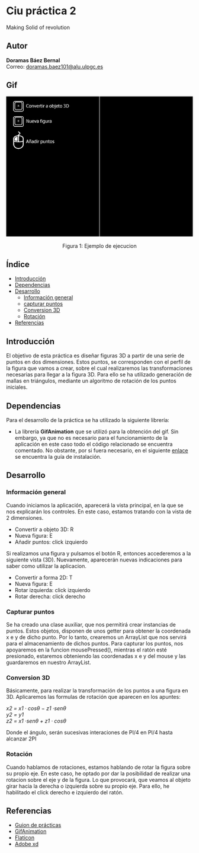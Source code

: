 # Ciu práctica 2
Making Solid of revolution

## Autor 
**Doramas Báez Bernal** <br/>
Correo: doramas.baez101@alu.ulpgc.es

## Gif
<div align="center">
  <img src="/main/animacion.gif" alt="gif de la practica 2">
  <p align="center">
    Figura 1: Ejemplo de ejecucion
  </p>
</div>

## Índice
* [Introducción](#introducción)
* [Dependencias](#dependencias) 
* [Desarrollo](#desarrollo)
    * [Información general](#informaciónGeneral)
    * [capturar puntos](#capturar)
    * [Conversion 3D](#conversion)
    * [Rotación](#rotación)
* [Referencias](#referencias)

## Introducción
El objetivo de esta práctica es diseñar figuras 3D a partir de una serie de puntos en dos dimensiones. Estos puntos, se corresponden con el perfil de la figura que vamos a crear, sobre el cual realizaremos las transformaciones necesarias para llegar a la figura 3D. Para ello se ha utilizado generación de mallas en triángulos, mediante un algoritmo de rotación de los puntos iniciales.

## Dependencias
Para el desarrollo de la práctica se ha utilizado la siguiente librería:
* La librería **GifAnimation** que se utilizó para la obtención del gif. Sin embargo, ya que no es necesario para el funcionamiento de la aplicación en este caso todo el código relacionado se encuentra comentado. No obstante, por si fuera necesario, en el siguiente [enlace](https://github.com/extrapixel/gif-animation) se encuentra la guía de instalación.

## Desarrollo

### Información general <a id="informaciónGeneral"></a>

Cuando iniciamos la aplicación, aparecerá la vista principal, en la que se nos explicarán los controles. En este caso, estamos tratando con la vista de 2 dimensiones.
- Convertir a objeto 3D: R
- Nueva figura: E
- Añadir puntos: click izquierdo 

Si realizamos una figura y pulsamos el botón R, entonces accederemos a la siguiente vista (3D). Nuevamente, aparecerán nuevas indicaciones para saber como utilizar la aplicacion.
- Convertir a forma 2D: T
- Nueva figura: E
- Rotar izquierda: click izquierdo
- Rotar derecha: click derecho


### Capturar puntos <a id="capturar"></a>
Se ha creado una clase auxiliar, que nos permitirá crear instancias de puntos. Estos objetos, disponen de unos getter para obtener la coordenada x e y de dicho punto. Por lo tanto, crearemos un ArrayList<puntos> que nos servirá para el almacenamiento de dichos puntos. Para capturar los puntos, nos apoyaremos en la funcion mousePressed(), mientras el ratón esté presionado, estaremos obteniendo las coordenadas x e y del mouse y las guardaremos en nuestro ArrayList.

### Conversion 3D <a id="conversion"></a>
Básicamente, para realizar la transformación de los puntos a una figura en 3D. Aplicaremos las formulas de rotación que aparecen en los apuntes:

*x2 = x1 · cosθ − z1 ·senθ* <br/>
*y2 = y1* <br/>
*z2 = x1 ·senθ + z1 · cosθ* <br/>

Donde el ángulo, serán sucesivas interaciones de PI/4 en PI/4 hasta alcanzar 2PI

### Rotación
Cuando hablamos de rotaciones, estamos hablando de rotar la figura sobre su propio eje. En este caso, he optado por dar la posibilidad de realizar una rotacion sobre el eje y de la figura. Lo que provocará, que veamos al objeto girar hacia la derecha o izquierda sobre su propio eje. Para ello, he habilitado el click derecho e izquierdo del ratón.


## Referencias

* [Guion de prácticas](https://cv-aep.ulpgc.es/cv/ulpgctp20/pluginfile.php/126724/mod_resource/content/22/CIU_Pr_cticas.pdf)
* [GifAnimation](https://github.com/extrapixel/gif-animation)
* [Flaticon](https://www.flaticon.com/free-icon/mouse-left-button_32041?term=mouse%20left&page=1&position=32)
* [Adobe xd](https://www.adobe.com/es/products/xd.html)
